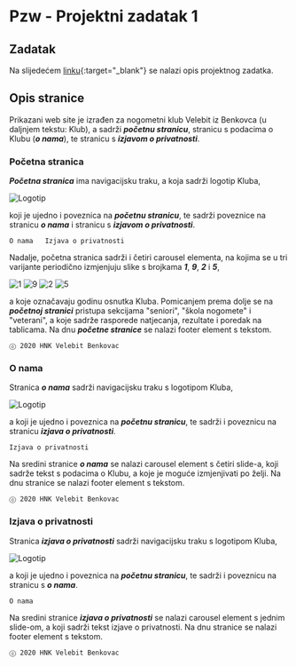 # Pzw - Projektni zadatak 1

## Zadatak
Na slijedećem [linku](https://nikovrdoljak.github.io/pzw202021/p4-rd+bootstrap/projektnizadatak/#primjeri-sekcija){:target="_blank"} se nalazi opis projektnog zadatka.

## Opis stranice
Prikazani web site je izrađen za nogometni klub Velebit iz Benkovca (u daljnjem tekstu: Klub), a sadrži **_početnu stranicu_**, stranicu s podacima o Klubu (**_o nama_**), te stranicu s **_izjavom o privatnosti_**.

### Početna stranica

**_Početna stranica_** ima navigacijsku traku, a koja sadrži logotip Kluba, 

![Logotip](https://upload.wikimedia.org/wikipedia/hr/f/f2/HNK_Velebit_Benkovac.gif)

koji je ujedno i poveznica na **_početnu stranicu_**, te sadrži poveznice na stranicu **_o nama_** i stranicu s **_izjavom o privatnosti_**. 

```O nama   Izjava o privatnosti```

Nadalje, početna stranica sadrži i četiri carousel elementa, na kojima se u tri varijante periodično izmjenjuju slike s brojkama **_1_**, **_9_**, **_2_** i **_5_**, 

![1](https://i.pinimg.com/236x/20/4a/00/204a0044e30e1217dce7b54af14a9828--modern-fonts-one-.jpg) ![9](https://i.pinimg.com/236x/af/f1/d9/aff1d92bdb8bbc8755210ce137f49490--modern-fonts-address-numbers.jpg) ![2](https://i.pinimg.com/236x/4f/73/8e/4f738eb6c7e4d41cc34dcfd200f9cf45.jpg) ![5](https://i.pinimg.com/236x/ed/02/a3/ed02a32853d8e71738e7b09ec2e65a54.jpg)

a koje označavaju godinu osnutka Kluba. Pomicanjem prema dolje se na **_početnoj stranici_** pristupa sekcijama "seniori", "škola nogomete" i "veterani", a koje sadrže rasporede natjecanja, rezultate i poredak na tablicama. Na dnu **_početne stranice_** se nalazi footer element s tekstom.

```ⓒ 2020 HNK Velebit Benkovac```

### O nama

Stranica **_o nama_** sadrži navigacijsku traku s logotipom Kluba, 

![Logotip](https://upload.wikimedia.org/wikipedia/hr/f/f2/HNK_Velebit_Benkovac.gif)

a koji je ujedno i poveznica na **_početnu stranicu_**, te sadrži i poveznicu na stranicu **_izjava o privatnosti_**. 

```Izjava o privatnosti```

Na sredini stranice **_o nama_** se nalazi carousel element s četiri slide-a, koji sadrže tekst s podacima o Klubu, a koje je moguće izmjenjivati po želji. Na dnu stranice se nalazi footer element s tekstom.

```ⓒ 2020 HNK Velebit Benkovac```

### Izjava o privatnosti

Stranica **_izjava o privatnosti_** sadrži navigacijsku traku s logotipom Kluba, 

![Logotip](https://upload.wikimedia.org/wikipedia/hr/f/f2/HNK_Velebit_Benkovac.gif)

a koji je ujedno i poveznica na **_početnu stranicu_**, te sadrži i poveznicu na stranicu s **_o nama_**. 

```O nama```

Na sredini stranice **_izjava o privatnosti_** se nalazi carousel element s jednim slide-om, a koji sadrži tekst izjave o privatnosti. Na dnu stranice se nalazi footer element s tekstom.

```ⓒ 2020 HNK Velebit Benkovac```
